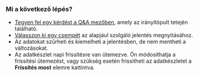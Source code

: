 ### <a name="what-now"></a>Mi a következő lépés?
* [Tegyen fel egy kérdést a Q&A mezőben](../power-bi-q-and-a.md), amely az irányítópult tetején található.
* [Válasszon ki egy csempét](../service-dashboard-tiles.md) az alapjául szolgáló jelentés megnyitásához.
* Az adatokat szűrheti és kiemelheti a jelentésben, de nem mentheti a változásokat.
* Az adatkészlet napi frissítésre van ütemezve. Ön módosíthatja a frissítési ütemezést, vagy szükség esetén frissítheti az adatkészletet a **Frissítés most** elemre kattintva.

